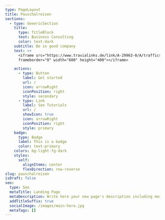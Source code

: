 ```yaml
---
type: PageLayout
title: Pauschalreisen
sections:
  - type: GenericSection
    title:
      type: TitleBlock
      text: Business Consulting
      color: text-dark
    subtitle: Be in good company
    text: >+
      <iframe src="https://www.travialinks.de/link/A-29963-0/A/trafficsTBE"
      frameborder="0" width="600" height="400"></iframe>

    actions:
      - type: Button
        label: Get started
        url: /
        icon: arrowRight
        iconPosition: right
        style: secondary
      - type: Link
        label: See Tutorials
        url: /
        showIcon: true
        icon: arrowRight
        iconPosition: right
        style: primary
    badge:
      type: Badge
      label: This is a badge
      color: text-primary
    colors: bg-light-fg-dark
    styles:
      self:
        alignItems: center
        flexDirection: row-reverse
slug: pauschalreisen
isDraft: false
seo:
  type: Seo
  metaTitle: Landing Page
  metaDescription: Write here your new page's description including most relevant keywords.
  addTitleSuffix: true
  socialImage: /images/main-hero.jpg
  metaTags: []
---
```

